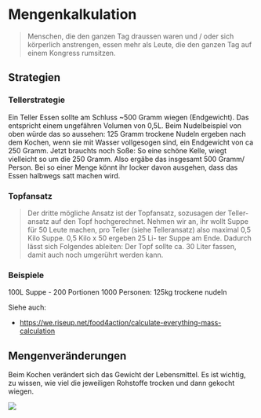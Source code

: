 # Mengenkalkulation

>Menschen, die den ganzen Tag draussen waren und / oder sich körperlich anstrengen, essen mehr als Leute, die den ganzen Tag auf einem Kongress rumsitzen.

## Strategien
### Tellerstrategie

Ein Teller Essen sollte am Schluss ~500 Gramm wiegen (Endgewicht). Das entspricht einem ungefähren Volumen von 0,5L.
Beim Nudelbeispiel von oben würde das so aussehen: 125 Gramm trockene Nudeln ergeben nach dem Kochen, wenn sie mit Wasser vollgesogen sind, ein Endgewicht von ca 250 Gramm.
Jetzt brauchts noch Soße: So eine schöne Kelle, wiegt vielleicht so um die 250 Gramm. Also ergäbe das insgesamt 500 Gramm/ Person. Bei so einer Menge könnt ihr locker davon ausgehen, dass das Essen halbwegs satt machen wird.

### Topfansatz
>  Der dritte mögliche Ansatz ist der Topfansatz, sozusagen der Teller- ansatz auf den Topf hochgerechnet.
Nehmen wir an, ihr wollt Suppe für 50 Leute machen, pro Teller (siehe Telleransatz) also maximal 0,5 Kilo Suppe. 0,5 Kilo x 50 ergeben 25 Li- ter Suppe am Ende. Dadurch lässt sich Folgendes ableiten: Der Topf sollte ca. 30 Liter fassen, damit auch noch umgerührt werden kann.

### Beispiele
100L Suppe - 200 Portionen
1000 Personen: 125kg trockene nudeln

Siehe auch:
* https://we.riseup.net/food4action/calculate-everything-mass-calculation


## Mengenveränderungen
Beim Kochen verändert sich das Gewicht der Lebensmittel. Es ist wichtig, zu wissen, wie viel die jeweiligen Rohstoffe trocken und dann gekocht wiegen.

![](images/KF_Gewichtsveränderungen.png)